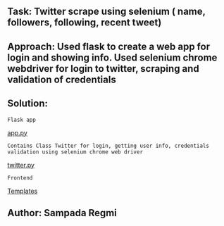 ## Task: Twitter scrape using selenium ( name, followers, following, recent tweet)
## Approach: Used flask to create a web app for login and showing info. Used selenium chrome webdriver for login to twitter, scraping and validation of credentials
## Solution:

```
Flask app 
```
[app.py](https://github.com/sampada101/30-days-python/blob/main/Day%2012/app.py)
``` 
Contains Class Twitter for login, getting user info, credentials validation using selenium chrome web driver
```
[twitter.py](https://github.com/sampada101/30-days-python/blob/main/Day%2012/twitter.py)
``` 
Frontend
```
[Templates](https://github.com/sampada101/30-days-python/blob/main/Day%2012/templates)

## Author: Sampada Regmi
